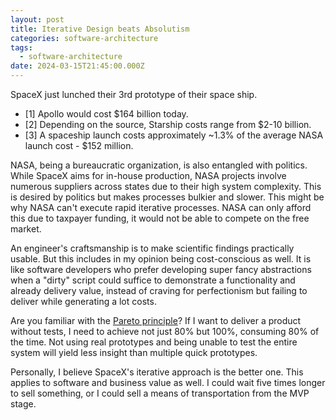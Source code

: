 ```yaml
---
layout: post
title: Iterative Design beats Absolutism
categories: software-architecture
tags:
  - software-architecture
date: 2024-03-15T21:45:00.000Z
---
```


SpaceX just lunched their 3rd prototype of their space ship.

* [1] Apollo would cost $164 billion today.
* [2] Depending on the source, Starship costs range from $2-10 billion.
* [3] A spaceship launch costs approximately ~1.3% of the average NASA launch cost - $152 million.

NASA, being a bureaucratic organization, is also entangled with politics. While SpaceX aims for in-house production, NASA projects involve numerous suppliers across states due to their high system complexity. This is desired by politics but makes processes bulkier and slower. This might be why NASA can't execute rapid iterative processes. NASA can only afford this due to taxpayer funding, it would not be able to compete on the free market.

An engineer's craftsmanship is to make scientific findings practically usable. But this includes in my opinion being cost-conscious as well. It is like software developers who prefer developing super fancy abstractions when a "dirty" script could suffice to demonstrate a functionality and already delivery value, instead of craving for perfectionism but failing to deliver while generating a lot costs.

Are you familiar with the [Pareto principle](https://en.wikipedia.org/wiki/Pareto_principle)? If I want to deliver a product without tests, I need to achieve not just 80% but 100%, consuming 80% of the time. Not using real prototypes and being unable to test the entire system will yield less insight than multiple quick prototypes.

Personally, I believe SpaceX's iterative approach is the better one. This applies to software and business value as well. I could wait five times longer to sell something, or I could sell a means of transportation from the MVP stage.
